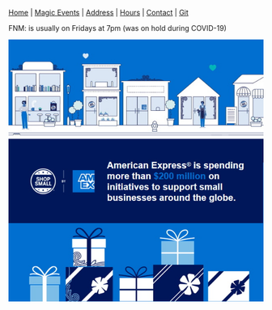 [Home](index.md) |
[Magic Events](bcsmtgeve.md) |
[Address](bcsaddr.md) | 
[Hours](bcshrs.md) | 
[Contact](bcscon.md) |
[Git](bcsgit.md)

<!-- ### Pre-release Commander Legends At-Home   -->
<!-- Friday 13 Nov 2020 - Sunday 15 Nov 2020   -->
<!-- Tuesday 17 Nov 2020 - Thursday 19 Nov 2020   -->

FNM: is usually on Fridays at 7pm (was on hold during COVID-19)
   
[![ShopSmall AmEx Ad](2020socialPost3.jpg)](http://shopsmall.com/)
